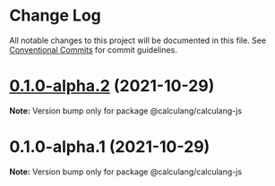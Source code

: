 # Change Log

All notable changes to this project will be documented in this file.
See [Conventional Commits](https://conventionalcommits.org) for commit guidelines.

# [0.1.0-alpha.2](https://github.com/calculang/calculang/compare/v0.1.0-alpha.1...v0.1.0-alpha.2) (2021-10-29)

**Note:** Version bump only for package @calculang/calculang-js





# 0.1.0-alpha.1 (2021-10-29)

**Note:** Version bump only for package @calculang/calculang-js
